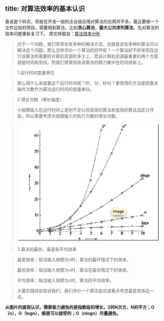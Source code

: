 
title: 对算法效率的基本认识
---


虽说是个码农，但是在开发一般的企业级应用对算法的应用并不多。最近要做一个文件比较的项目，需要用到算法，比如**贪心算法**，**最大公共序列算法**。先对算法的效率问题重新复习下。
原文转载自：[算法效率分析](http://www.cnblogs.com/helloxyz/archive/2012/07/01/2571850.html)

>对于一个问题，我们常常会有多种的解决方法，也就是说有多种的算法可以解决这个问题，那么怎样评价一个算法的好坏呢？一个算法好不好体现在运行该算法所需要的计算机资源的多少上，而该计算机资源最重要的两个方面就是时间和空间。而我们常常将改进算法的精力集中在时间效率上。

>1.运行时间度量单位

>那么用什么来度量这个运行时间呢？时，分，秒吗？更常用的方法是把基本操作次数作为算法运行时间的度量单位。

>2.增长次数（增长幅度）

>小规模输入在运行时间上差别不足以将高效的算法和低效的算法法区分开来，所以需要考虑大规模输入时执行次数的增长次数。

>![image](/asserts/算法效率.png)

>3.算法的最优、最差和平均效率

>最差效率：指当输入规模为n时，算法的最坏情况下的效率。

>最优效率：指当输入规模为n时，算法在最优情况下的效率。

>平均效率：指当输入规模为n时，算法的平均效率。

>大量实践经验告诉我们，我们评价一个算法是应该重点考虑最差效率这一点。

**从图片的直观认识，需要极力避免的是指数级的增长，2的N次方，N的平方；O（n），O（logn），都是可以接受的；O（nlogn）尽量避免。**